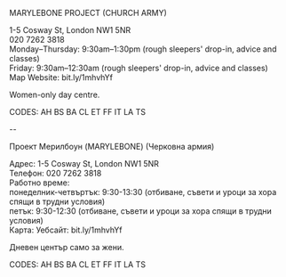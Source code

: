 MARYLEBONE PROJECT (CHURCH ARMY)

1-5 Cosway St, London NW1 5NR  
020 7262 3818  
Monday–Thursday: 9:30am–1:30pm (rough sleepers' drop-in, advice and classes)  
Friday: 9:30am–12:30am (rough sleepers' drop-in, advice and classes)  
Map   Website: bit.ly/1mhvhYf  

Women-only day centre.

CODES: AH BS BA CL ET FF IT LA TS

--

Проект Мерилбоун (MARYLEBONE) (Черковна армия)

Адрес: 1-5 Cosway St, London NW1 5NR  
Телефон: 020 7262 3818  
Работно време:  
понеделник-четвъртък: 9:30-13:30 (отбиване, съвети и уроци за хора спящи в трудни условия)  
петък: 9:30-12:30 (отбиване, съвети и уроци за хора спящи в трудни условия)  
Карта: Уебсайт: bit.ly/1mhvhYf  

Дневен център само за жени.

CODES: AH BS BA CL ET FF IT LA TS